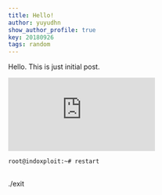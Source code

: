 ```yaml
---
title: Hello!
author: yuyudhn
show_author_profile: true
key: 20180926
tags: random
---
```


Hello. This is just initial post.
<!--more-->

<div class="container">
<iframe max-width="760" max-height="515" src="https://www.youtube.com/embed/XeI8E20ZUE4" frameborder="0" allow="autoplay; encrypted-media" allowfullscreen></iframe></div>

```bash
root@indoxploit:~# restart
```
##

./exit
